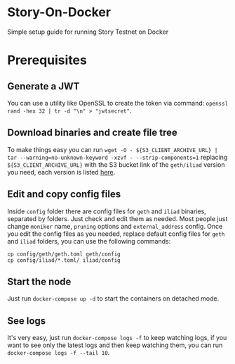 # Story-On-Docker
Simple setup guide for running Story Testnet on Docker

# Prerequisites
## Generate a JWT
You can use  a utility like OpenSSL to create the token via command: `openssl rand -hex 32 | tr -d "\n" > "jwtsecret"`.

## Download binaries and create file tree
To make things easy you can run `wget -O - ${S3_CLIENT_ARCHIVE_URL} | tar --warning=no-unknown-keyword -xzvf - --strip-components=1` replacing `${S3_CLIENT_ARCHIVE_URL}` with the S3 bucket link of the `geth/iliad` version you need, each version is listed [here](https://storyprotocol.notion.site/Story-Partner-Testnet-Guide-06ac4cb0f1be4464a32a3d20d95a4a41).

## Edit and copy config files
Inside `config` folder there are config files for `geth` and `iliad` binaries, separated by folders. Just check and edit them as needed. Most people just change `moniker` name, `pruning` options and `external_address` config. Once you edit the config files as you needed, replace default config files for `geth` and `iliad` folders, you can use the following commands:
```
cp config/geth/geth.toml geth/config
cp config/iliad/*.toml/ iliad/config
```

## Start the node
Just run `docker-compose up -d` to start the containers on detached mode.

## See logs
It's very easy, just run `docker-compose logs -f` to keep watching logs, if you want to see only the latest logs and then keep watching them, you can run `docker-compose logs -f --tail 10`.
